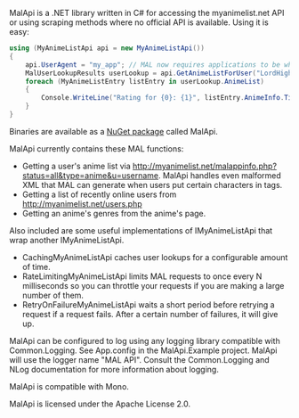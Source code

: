 MalApi is a .NET library written in C# for accessing the myanimelist.net API or using scraping methods where no official API is available. Using it is easy:

```C#
using (MyAnimeListApi api = new MyAnimeListApi())
{
	api.UserAgent = "my_app"; // MAL now requires applications to be whitelisted. Whitelisted applications identify themselves by their user agent.
	MalUserLookupResults userLookup = api.GetAnimeListForUser("LordHighCaptain");
	foreach (MyAnimeListEntry listEntry in userLookup.AnimeList)
	{
		Console.WriteLine("Rating for {0}: {1}", listEntry.AnimeInfo.Title, listEntry.Score);
	}
}
```

Binaries are available as a [NuGet package](https://www.nuget.org/packages/MalApi/) called MalApi.

MalApi currently contains these MAL functions:
- Getting a user's anime list via http://myanimelist.net/malappinfo.php?status=all&type=anime&u=username. MalApi handles even malformed XML that MAL can generate when users put certain characters in tags.
- Getting a list of recently online users from http://myanimelist.net/users.php
- Getting an anime's genres from the anime's page.

Also included are some useful implementations of IMyAnimeListApi that wrap another IMyAnimeListApi.
- CachingMyAnimeListApi caches user lookups for a configurable amount of time.
- RateLimitingMyAnimeListApi limits MAL requests to once every N milliseconds so you can throttle your requests if you are making a large number of them.
- RetryOnFailureMyAnimeListApi waits a short period before retrying a request if a request fails. After a certain number of failures, it will give up.

MalApi can be configured to log using any logging library compatible with Common.Logging. See App.config in the MalApi.Example project. MalApi will use the logger name "MAL API". Consult the Common.Logging and NLog documentation for more information about logging.

MalApi is compatible with Mono.

MalApi is licensed under the Apache License 2.0.
